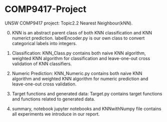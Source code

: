 # COMP9417-Project
UNSW COMP9417 project: Topic2.2 Nearest Neighbour(kNN).

0. KNN is an abstract parent class of both KNN classification and KNN numerict prediction. labelEncoder.py is our own class to convert categorical labels into integers.

1. Classification: KNN_Class.py contains both naive KNN algorithm, weighted KNN algorithm for classification and leave-one-out cross validation of KNN classifiers.

2. Numeric Prediction: KNN_Numeric.py contains both naive KNN algorithm and weighted KNN algorithm for numeric prediction and leave-one-out cross validation.

3. Target functions and generated data: Target.py contains target functions and functions related to generated data.

4. summary, notebook jupyter notebooks and KNNwithNumpy file contains all experiments we introduce in our report.
